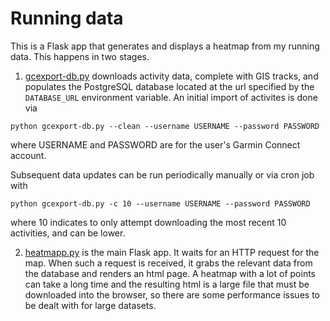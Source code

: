 # Running data
This is a Flask app that generates and displays a heatmap from my running data. This happens in two stages.
  1. [gcexport-db.py]() downloads activity data, complete with GIS tracks, and populates the PostgreSQL database located at the url specified by the `DATABASE_URL` environment variable. An initial import of activites is done via
  ```
  python gcexport-db.py --clean --username USERNAME --password PASSWORD
  ```
  where USERNAME and PASSWORD are for the user's Garmin Connect account.

  Subsequent data updates can be run periodically manually or via cron job with
  ```
  python gcexport-db.py -c 10 --username USERNAME --password PASSWORD
  ```
  where 10 indicates to only attempt downloading the most recent 10 activities, and can be lower.

  2. [heatmapp.py]() is the main Flask app.  It waits for an HTTP request for the map.  When such a request is received, it grabs the relevant data from the database and renders an html page.  A heatmap with a lot of points can take a long time and the resulting html is a large file that must be downloaded into the browser, so there are some performance issues to be dealt with for large datasets.

